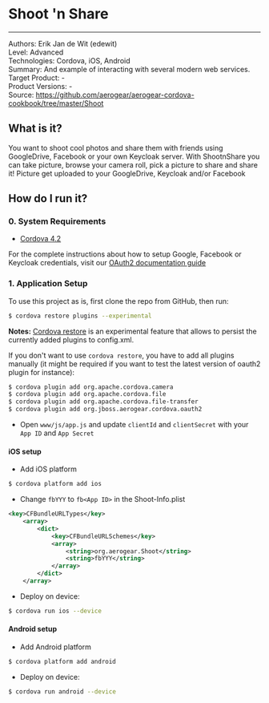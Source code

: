 # Shoot 'n Share
---------
Authors: Erik Jan de Wit (edewit)   
Level: Advanced   
Technologies: Cordova, iOS, Android   
Summary: And example of interacting with several modern web services.   
Target Product: -   
Product Versions: -   
Source: https://github.com/aerogear/aerogear-cordova-cookbook/tree/master/Shoot   

## What is it?

You want to shoot cool photos and share them with friends using GoogleDrive, Facebook or your own Keycloak server. With ShootnShare you can take picture, browse your camera roll, pick a picture to share and share it! Picture get uploaded to your GoogleDrive, Keycloak and/or Facebook

## How do I run it?

### 0. System Requirements

* [Cordova 4.2](http://cordova.apache.org/)

For the complete instructions about how to setup Google, Facebook or Keycloak credentials, visit our [OAuth2 documentation guide](https://aerogear.org/docs/guides/security/oauth2-guide/#_before_you_get_started)

### 1. Application Setup

To use this project as is, first clone the repo from GitHub, then run:

```bash
$ cordova restore plugins --experimental
```

**Notes:** 
[Cordova restore](http://cordova.apache.org/news/2014/07/10/tools-release.html) is an experimental feature that allows to persist the currently added plugins to config.xml.

If you don't want to use ```cordova restore```, you have to add all plugins manually (it might be required if you want to test the latest version of oauth2 plugin for instance):

```bash
$ cordova plugin add org.apache.cordova.camera
$ cordova plugin add org.apache.cordova.file
$ cordova plugin add org.apache.cordova.file-transfer
$ cordova plugin add org.jboss.aerogear.cordova.oauth2
```

* Open `www/js/app.js` and update `clientId` and `clientSecret` with your `App ID` and `App Secret`

#### iOS setup

* Add iOS platform

```bash
$ cordova platform add ios
```

* Change `fbYYY` to `fb<App ID>` in the Shoot-Info.plist

```xml
<key>CFBundleURLTypes</key>
    <array>
        <dict>
            <key>CFBundleURLSchemes</key>
            <array>
                <string>org.aerogear.Shoot</string>
                <string>fbYYY</string>
            </array>
        </dict>
    </array>
```

* Deploy on device:

```bash
$ cordova run ios --device
```

#### Android setup

* Add Android platform

```bash
$ cordova platform add android
```

* Deploy on device:

```bash
$ cordova run android --device
```